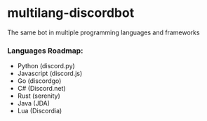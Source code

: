 # multilang-discordbot
The same bot in multiple programming languages and frameworks

### Languages Roadmap:
- Python (discord.py)
- Javascript (discord.js)
- Go (discordgo)
- C# (Discord.net)
- Rust (serenity)
- Java (JDA)
- Lua (Discordia)
